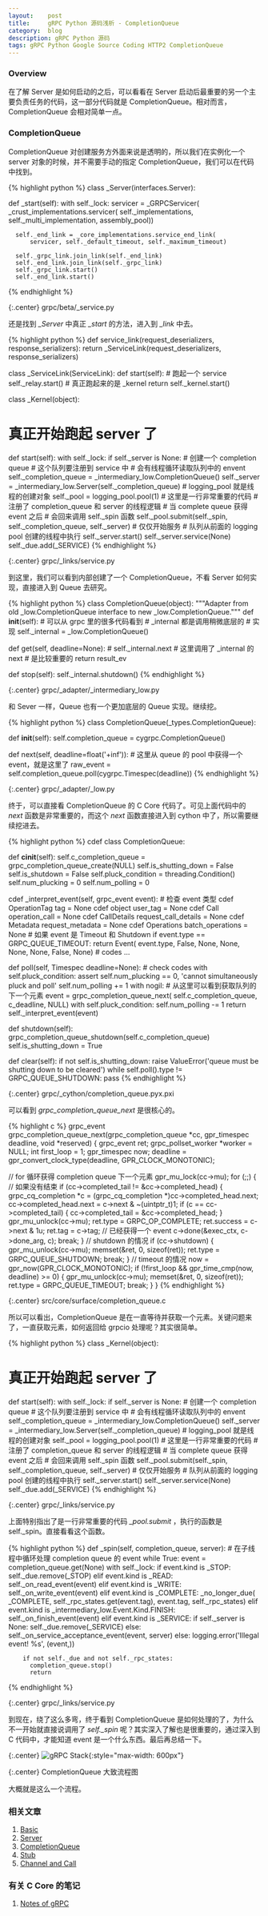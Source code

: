 ```yaml
---
layout:    post
title:     gRPC Python 源码浅析 - CompletionQueue
category:  blog
description: gRPC Python 源码
tags: gRPC Python Google Source Coding HTTP2 CompletionQueue
---
```

### Overview

在了解 Server 是如何启动的之后，可以看看在 Server 启动后最重要的另一个主要负责任务的代码，这一部分代码就是 CompletionQueue。相对而言，CompletionQueue 会相对简单一点。

### CompletionQueue

CompletionQueue 对创建服务方外面来说是透明的，所以我们在实例化一个 server 对象的时候，并不需要手动的指定 CompletionQueue，我们可以在代码中找到。

{% highlight python %}
class _Server(interfaces.Server):

  def _start(self):
    with self._lock:
      servicer = _GRPCServicer(
          _crust_implementations.servicer(
              self._implementations, self._multi_implementation, assembly_pool))

      self._end_link = _core_implementations.service_end_link(
          servicer, self._default_timeout, self._maximum_timeout)

      self._grpc_link.join_link(self._end_link)
      self._end_link.join_link(self._grpc_link)
      self._grpc_link.start()
      self._end_link.start()
{% endhighlight %}

{:.center}
grpc/beta/_service.py

还是找到 *_Server* 中真正 *_start* 的方法，进入到 *_link* 中去。

{% highlight python %}
def service_link(request_deserializers, response_serializers):
    return _ServiceLink(request_deserializers, response_serializers)

class _ServiceLink(ServiceLink):
  def start(self):
    # 跑起一个 service
    self._relay.start()
    # 真正跑起来的是 _kernel
    return self._kernel.start()

class _Kernel(object):
  # 真正开始跑起 server 了
  def start(self):
    with self._lock:
      if self._server is None:
        # 创建一个 completion queue
        # 这个队列要注册到 service 中
        # 会有线程循环读取队列中的 envent
        self._completion_queue = _intermediary_low.CompletionQueue()
        self._server = _intermediary_low.Server(self._completion_queue)
      # logging_pool 就是线程的创建对象
      self._pool = logging_pool.pool(1)
      # 这里是一行非常重要的代码
      # 注册了 completion_queue 和 server 的线程逻辑
      # 当 complete queue 获得 event 之后
      # 会回来调用 self._spin 函数
      self._pool.submit(self._spin, self._completion_queue, self._server)
      # 仅仅开始服务
      # 队列从前面的 logging pool 创建的线程中执行
      self._server.start()
      self._server.service(None)
      self._due.add(_SERVICE)
{% endhighlight %}

{:.center}
grpc/_links/service.py

到这里，我们可以看到内部创建了一个 CompletionQueue，不看 Server 如何实现，直接进入到 Queue 去研究。

{% highlight python %}
class CompletionQueue(object):
  """Adapter from old _low.CompletionQueue interface to new _low.CompletionQueue."""
  def __init__(self):
    # 可以从 grpc 里的很多代码看到
    # _internal 都是调用稍微底层的
    # 实现
    self._internal = _low.CompletionQueue()

  def get(self, deadline=None):
    # self._internal.next
    # 这里调用了 _internal 的 next
    # 是比较重要的
    return result_ev

  def stop(self):
    self._internal.shutdown()
{% endhighlight %}

{:.center}
grpc/_adapter/_intermediary_low.py

和 Sever 一样，Queue 也有一个更加底层的 Queue 实现。继续挖。

{% highlight python %}
class CompletionQueue(_types.CompletionQueue):

  def __init__(self):
    self.completion_queue = cygrpc.CompletionQueue()

  def next(self, deadline=float('+inf')):
    # 这里从 queue 的 pool 中获得一个 event，就是这里了
    raw_event = self.completion_queue.poll(cygrpc.Timespec(deadline))
{% endhighlight %}

{:.center}
grpc/_adapter/_low.py

终于，可以直接看 CompletionQueue 的 C Core 代码了。可见上面代码中的 *next* 函数是非常重要的，而这个 *next* 函数直接进入到 cython 中了，所以需要继续挖进去。

{% highlight python %}
cdef class CompletionQueue:

  def __cinit__(self):
    self.c_completion_queue = grpc_completion_queue_create(NULL)
    self.is_shutting_down = False
    self.is_shutdown = False
    self.pluck_condition = threading.Condition()
    self.num_plucking = 0
    self.num_polling = 0

  cdef _interpret_event(self, grpc_event event):
    # 检查 event 类型
    cdef OperationTag tag = None
    cdef object user_tag = None
    cdef Call operation_call = None
    cdef CallDetails request_call_details = None
    cdef Metadata request_metadata = None
    cdef Operations batch_operations = None
    # 如果 event 是 Timeout 和 Shutdown
    if event.type == GRPC_QUEUE_TIMEOUT:
      return Event(
          event.type, False, None, None, None, None, False, None)
    # codes ...

  def poll(self, Timespec deadline=None):
    # check codes
    with self.pluck_condition:
      assert self.num_plucking == 0, 'cannot simultaneously pluck and poll'
      self.num_polling += 1
    with nogil:
      # 从这里可以看到获取队列的下一个元素
      event = grpc_completion_queue_next(
          self.c_completion_queue, c_deadline, NULL)
    with self.pluck_condition:
      self.num_polling -= 1
    return self._interpret_event(event)

  def shutdown(self):
    grpc_completion_queue_shutdown(self.c_completion_queue)
    self.is_shutting_down = True

  def clear(self):
    if not self.is_shutting_down:
      raise ValueError('queue must be shutting down to be cleared')
    while self.poll().type != GRPC_QUEUE_SHUTDOWN:
      pass
{% endhighlight %}

{:.center}
grpc/_cython/completion_queue.pyx.pxi

可以看到 *grpc_completion_queue_next* 是很核心的。

{% highlight c %}
grpc_event grpc_completion_queue_next(grpc_completion_queue *cc,
                                      gpr_timespec deadline, void *reserved) {
  grpc_event ret;
  grpc_pollset_worker *worker = NULL;
  int first_loop = 1;
  gpr_timespec now;
  deadline = gpr_convert_clock_type(deadline, GPR_CLOCK_MONOTONIC);

  // for 循环获得 completion queue 下一个元素
  gpr_mu_lock(cc->mu);
  for (;;) {
    // 如果没有结束
    if (cc->completed_tail != &cc->completed_head) {
      grpc_cq_completion *c = (grpc_cq_completion *)cc->completed_head.next;
      cc->completed_head.next = c->next & ~(uintptr_t)1;
      if (c == cc->completed_tail) {
        cc->completed_tail = &cc->completed_head;
      }
      gpr_mu_unlock(cc->mu);
      ret.type = GRPC_OP_COMPLETE;
      ret.success = c->next & 1u;
      ret.tag = c->tag;
      // 已经获得一个 event
      c->done(&exec_ctx, c->done_arg, c);
      break;
    }
    // shutdown 的情况
    if (cc->shutdown) {
      gpr_mu_unlock(cc->mu);
      memset(&ret, 0, sizeof(ret));
      ret.type = GRPC_QUEUE_SHUTDOWN;
      break;
    }
    // timeout 的情况
    now = gpr_now(GPR_CLOCK_MONOTONIC);
    if (!first_loop && gpr_time_cmp(now, deadline) >= 0) {
      gpr_mu_unlock(cc->mu);
      memset(&ret, 0, sizeof(ret));
      ret.type = GRPC_QUEUE_TIMEOUT;
      break;
    }
  }
{% endhighlight %}

{:.center}
src/core/surface/completion_queue.c

所以可以看出，CompletionQueue 是在一直等待并获取一个元素。关键问题来了，一直获取元素，如何返回给 grpcio 处理呢？其实很简单。

{% highlight python %}
class _Kernel(object):
  # 真正开始跑起 server 了
  def start(self):
    with self._lock:
      if self._server is None:
        # 创建一个 completion queue
        # 这个队列要注册到 service 中
        # 会有线程循环读取队列中的 envent
        self._completion_queue = _intermediary_low.CompletionQueue()
        self._server = _intermediary_low.Server(self._completion_queue)
      # logging_pool 就是线程的创建对象
      self._pool = logging_pool.pool(1)
      # 这里是一行非常重要的代码
      # 注册了 completion_queue 和 server 的线程逻辑
      # 当 complete queue 获得 event 之后
      # 会回来调用 self._spin 函数
      self._pool.submit(self._spin, self._completion_queue, self._server)
      # 仅仅开始服务
      # 队列从前面的 logging pool 创建的线程中执行
      self._server.start()
      self._server.service(None)
      self._due.add(_SERVICE)
{% endhighlight %}

{:.center}
grpc/_links/service.py

上面特别指出了是一行非常重要的代码 *_pool.submit* ，执行的函数是 self._spin。直接看看这个函数。

{% highlight python %}
  def _spin(self, completion_queue, server):
    # 在子线程中循环处理 completion queue 的 event
    while True:
      event = completion_queue.get(None)
      with self._lock:
        if event.kind is _STOP:
          self._due.remove(_STOP)
        elif event.kind is _READ:
          self._on_read_event(event)
        elif event.kind is _WRITE:
          self._on_write_event(event)
        elif event.kind is _COMPLETE:
          _no_longer_due(
              _COMPLETE, self._rpc_states.get(event.tag), event.tag,
              self._rpc_states)
        elif event.kind is _intermediary_low.Event.Kind.FINISH:
          self._on_finish_event(event)
        elif event.kind is _SERVICE:
          if self._server is None:
            self._due.remove(_SERVICE)
          else:
            self._on_service_acceptance_event(event, server)
        else:
          logging.error('Illegal event! %s', (event,))

        if not self._due and not self._rpc_states:
          completion_queue.stop()
          return
{% endhighlight %}

{:.center}
grpc/_links/service.py

到现在，绕了这么多弯，终于看到 CompletionQueue 是如何处理的了，为什么不一开始就直接说调用了 *self._spin* 呢？其实深入了解也是很重要的，通过深入到 C 代码中，才能知道 event 是一个什么东西。最后再总结一下。

{:.center}
![gRPC Stack](/images/2016/grpc-completion-queue.png){:style="max-width: 600px"}

{:.center}
CompletionQueue 大致流程图

大概就是这么一个流程。

### 相关文章

1. [Basic](/posts/grpc-python-bind-source-code-1/)
2. [Server](/posts/grpc-python-bind-source-code-2/)
3. [CompletionQueue](/posts/grpc-python-bind-source-code-3/)
4. [Stub](/posts/grpc-python-bind-source-code-4/)
5. [Channel and Call](/posts/grpc-python-bind-source-code-5/)

### 有关 C Core 的笔记

1. [Notes of gRPC](https://github.com/GuoJing/book-notes/tree/master/grpc)
